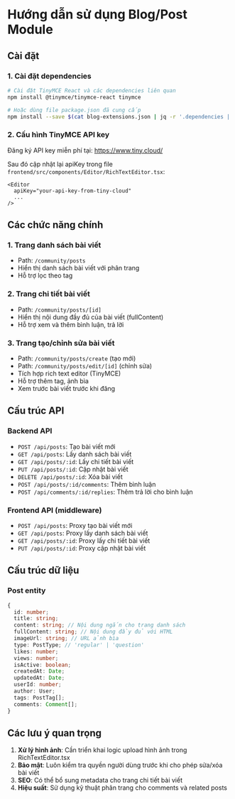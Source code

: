 # Hướng dẫn sử dụng Blog/Post Module

## Cài đặt

### 1. Cài đặt dependencies

```bash
# Cài đặt TinyMCE React và các dependencies liên quan
npm install @tinymce/tinymce-react tinymce

# Hoặc dùng file package.json đã cung cấp
npm install --save $(cat blog-extensions.json | jq -r '.dependencies | to_entries | map("\(.key)@\(.value)") | join(" ")')
```

### 2. Cấu hình TinyMCE API key

Đăng ký API key miễn phí tại: https://www.tiny.cloud/

Sau đó cập nhật lại apiKey trong file `frontend/src/components/Editor/RichTextEditor.tsx`:

```tsx
<Editor
  apiKey="your-api-key-from-tiny-cloud" 
  ...
/>
```

## Các chức năng chính

### 1. Trang danh sách bài viết
- Path: `/community/posts`
- Hiển thị danh sách bài viết với phân trang
- Hỗ trợ lọc theo tag

### 2. Trang chi tiết bài viết
- Path: `/community/posts/[id]`
- Hiển thị nội dung đầy đủ của bài viết (fullContent)
- Hỗ trợ xem và thêm bình luận, trả lời

### 3. Trang tạo/chỉnh sửa bài viết
- Path: `/community/posts/create` (tạo mới)
- Path: `/community/posts/edit/[id]` (chỉnh sửa)
- Tích hợp rich text editor (TinyMCE)
- Hỗ trợ thêm tag, ảnh bìa
- Xem trước bài viết trước khi đăng

## Cấu trúc API

### Backend API
- `POST /api/posts`: Tạo bài viết mới
- `GET /api/posts`: Lấy danh sách bài viết
- `GET /api/posts/:id`: Lấy chi tiết bài viết
- `PUT /api/posts/:id`: Cập nhật bài viết
- `DELETE /api/posts/:id`: Xóa bài viết
- `POST /api/posts/:id/comments`: Thêm bình luận
- `POST /api/comments/:id/replies`: Thêm trả lời cho bình luận

### Frontend API (middleware)
- `POST /api/posts`: Proxy tạo bài viết mới
- `GET /api/posts`: Proxy lấy danh sách bài viết
- `GET /api/posts/:id`: Proxy lấy chi tiết bài viết
- `PUT /api/posts/:id`: Proxy cập nhật bài viết

## Cấu trúc dữ liệu

### Post entity
```typescript
{
  id: number;
  title: string;
  content: string; // Nội dung ngắn cho trang danh sách
  fullContent: string; // Nội dung đầy đủ với HTML
  imageUrl: string; // URL ảnh bìa
  type: PostType; // 'regular' | 'question'
  likes: number;
  views: number;
  isActive: boolean;
  createdAt: Date;
  updatedAt: Date;
  userId: number;
  author: User;
  tags: PostTag[];
  comments: Comment[];
}
```

## Các lưu ý quan trọng

1. **Xử lý hình ảnh**: Cần triển khai logic upload hình ảnh trong RichTextEditor.tsx
2. **Bảo mật**: Luôn kiểm tra quyền người dùng trước khi cho phép sửa/xóa bài viết
3. **SEO**: Có thể bổ sung metadata cho trang chi tiết bài viết
4. **Hiệu suất**: Sử dụng kỹ thuật phân trang cho comments và related posts